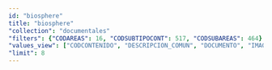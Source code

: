 ```yaml
---
id: "biosphere"
title: "biosphere"
"collection": "documentales"
"filters": {"CODAREAS": 16, "CODSUBTIPOCONT": 517, "CODSUBAREAS": 464}
"values_view": ["CODCONTENIDO", "DESCRIPCION_COMUN", "DOCUMENTO", "IMAGEN", "PALABRAS_CLAVE", "TITULO"]
"limit": 8
---
```

<div class="row">
    <div flex="100" layout="column" layout-gt-sm="row" class="large-10 large-offset-1 columns">
        <app-accordion flex="100" flex-gt-sm="25"></app-accordion>
        <app-paginator-browser flex="100" flex-gt-sm="75" layout="column">
            <div flex ng-class="{'end': $last}" ng-repeat="card in elements()">
                <app-card-standard item="card" prefix="node.href"></app-card-standard>
            </div>
        </app-paginator-browser>
    </div>
</div>
